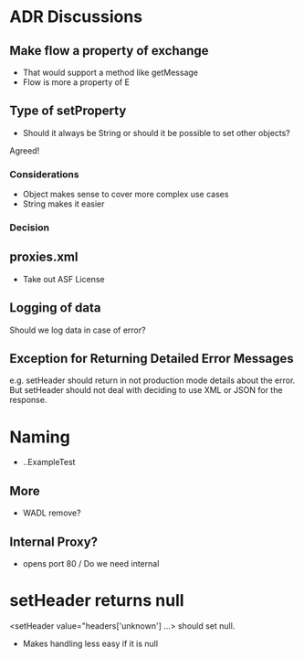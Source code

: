 # ADR Discussions

## Make flow a property of exchange 
  - That would support a method like getMessage
  - Flow is more a property of E

## Type of setProperty

- Should it always be String or should it be possible to set other objects?

Agreed!

### Considerations
- Object makes sense to cover more complex use cases
- String makes it easier

### Decision

## proxies.xml

- Take out ASF License

## Logging of data

Should we log data in case of error?

## Exception for Returning Detailed Error Messages

e.g. setHeader should return in not production mode details about the error. But setHeader should not deal with deciding to use XML or JSON for the response.

# Naming

- ..ExampleTest

## More

- WADL remove?

## Internal Proxy?

- <api name=""/> opens port 80 / Do we need internal 

# setHeader returns null

 <setHeader value="headers['unknown'] ...> should set null.

 - Makes handling less easy if it is null
 